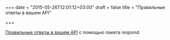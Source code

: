 +++
date = "2015-05-26T12:01:12+03:00"
draft = false
title = "Правильные ответы в вашем API"

+++

<p><a href="https://medium.com/matryer/api-responses-in-go-1ef8f7b74997">Правильные ответы в вашем&nbsp;API</a> с помощью пакета&nbsp;respond.</p>


